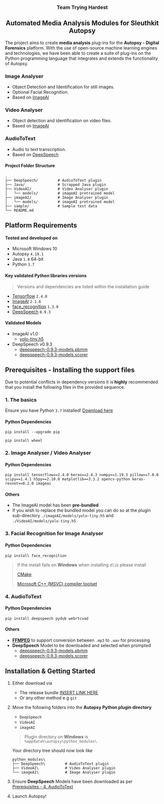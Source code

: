 <h3 align="center"> Team Trying Hardest </h3>
<h2 align="center"> Automated Media Analysis Modules for Sleuthkit Autopsy </h3>

The project aims to create **media analysis** plug-ins for the **Autopsy - Digital Forensics** platform.
With the use of open-source machine learning engines and technologies, we have been able to create a suite of plug-ins on the Python programming language that integrates and extends the functionality of Autopsy.

### Image Analyser
- Object Detection and Identification for still images.
- Optional Facial Recognition.
- Based on [ImageAI](https://github.com/OlafenwaMoses/ImageAI)

### Video Analyser
- Object detection and identification on video files.
- Based on [ImageAI](https://github.com/OlafenwaMoses/ImageAI)

### AudioToText
- Audio to text transcription.
- Based on [DeepSpeech](https://github.com/mozilla/DeepSpeech)

#### Project Folder Structure 
```
.
├── DeepSpeech/         # AudioToText plugin
├── Java/               # Scrapped Java plugin
├── VideoAI/            # Video Analyser plugin
│   └── models/         # imageAI pretrained model
├── imageAI/            # Image Analyser plugin
│   └── models/         # imageAI pretrained model
├── sample/             # Sample test data
└── README.md
```
## Platform Requirements
#### Tested and developed on
- Microsoft Windows 10
- Autopsy `4.19.1`
- Java `1.8` 64-bit
- Python `3.7`

#### Key validated Python libraries versions
> Versions and dependencies are listed within the installation guide
- [Tensorflow](https://github.com/tensorflow/tensorflow) `2.4.0`
- [ImageAI](https://github.com/OlafenwaMoses/ImageAI) `2.1.6`
- [face_recognition](https://github.com/ageitgey/face_recognition) `1.3.0`
- [DeepSpeech](https://github.com/mozilla/DeepSpeech) `0.9.3`

#### Validated Models
- ImageAI v1.0
  - [yolo-tiny.h5](https://github.com/OlafenwaMoses/ImageAI/releases/tag/1.0)
- DeepSpeech v0.9.3
  - [deepspeech-0.9.3-models.pbmm](https://github.com/mozilla/DeepSpeech/releases/tag/v0.9.3)
  - [deepspeech-0.9.3-models.scorer](https://github.com/mozilla/DeepSpeech/releases/tag/v0.9.3)

## Prerequisites - Installing the support files
Due to potential conflicts in dependency versions it is **highly** recommended that you install the following files in the provided sequence.

### 1. The basics

Ensure you have Python `3.7` installed! [Download here](https://www.python.org/downloads/release/python-379/)

#### Python Dependencies
```
pip install --upgrade pip
```
```
pip install wheel
```

### 2. Image Analyser / Video Analyser
#### Python Dependencies
```
pip install tensorflow==2.4.0 keras==2.4.3 numpy==1.19.3 pillow==7.0.0 scipy==1.4.1 h5py==2.10.0 matplotlib==3.3.2 opencv-python keras-resnet==0.2.0 imageai
```
#### Others
- The ImageAI model has been **pre-bundled**
- If you wish to replace the bundled model you can do so at the plugin sub-directory `./imageAI/models/yolo-tiny.h5` and `./VideoAI/models/yolo-tiny.h5`

### 3. Facial Recognition for Image Analyser
#### Python Dependencies
 ```
 pip install face_recognition
 ```
> If the install fails on **Windows** when installing `dlib` please install
>
> [CMake](https://cmake.org/)
>
> [Microsoft C++ (MSVC) compiler toolset](https://docs.microsoft.com/en-us/cpp/build/building-on-the-command-line?view=msvc-160)
 
### 4. AudioToText
#### Python Dependencies
```
pip install deepspeech pydub webrtcvad
```
#### Others
- [**FFMPEG**](https://www.ffmpeg.org/download.html) to support conversion between `.mp3` to `.wav` for processing
- **DeepSpeech** Model to be downloaded and selected when prompted
  - [deepspeech-0.9.3-models.pbmm](https://github.com/mozilla/DeepSpeech/releases/tag/v0.9.3)
  - [deepspeech-0.9.3-models.scorer](https://github.com/mozilla/DeepSpeech/releases/tag/v0.9.3)

## Installation & Getting Started
1. Either download via
    - The release bundle [INSERT LINK HERE](http://github.com)
    - Or any other method e.g `git`
    
2. Move the following folders into the **Autopsy Python plugin directory**
    - `DeepSpeech`
    - `VideoAI`
    - `imageAI`
    > Plugin directory on **Windows** is `%appdata%\autopsy\python_modules\`
  
    Your directory tree should now look like
  
    ```
    python_modules\
    ├── DeepSpeech\         # AudioToText plugin
    ├── VideoAI\            # Video Analyser plugin
    └── imageAI\            # Image Analyser plugin
    ```

3. Ensure **DeepSpeech** Models have been downloaded as per [Prerequisites - 4. AudioToText](https://github.com/junhui-f/ICT2202-DF-Assignment_One#others)

4. Launch Autopsy!
